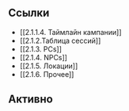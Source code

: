 ## Ссылки
* [[2.1.1.4. Таймлайн кампании]]
* [[2.1.2.Таблица сессий]]
* [[2.1.3. PCs]]
* [[2.1.4. NPCs]]
* [[2.1.5. Локации]]
* [[2.1.6. Прочее]]

## Активно